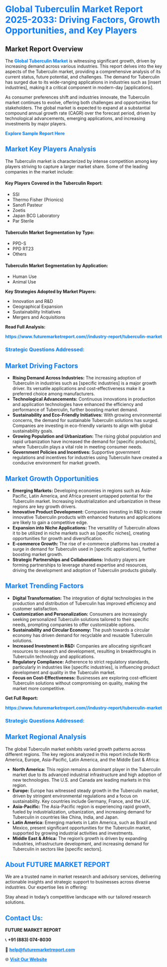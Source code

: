 <h1 style="color: #007BFF;">Global Tuberculin Market Report 2025-2033: Driving Factors, Growth Opportunities, and Key Players</h1>

<section id="overview">
<h2>Market Report Overview</h2>
<p>The <a href="https://www.futuremarketreport.com//industry-report/tuberculin-market" style="color: #007BFF; text-decoration: none;"><strong>Global Tuberculin Market</strong></a> is witnessing significant growth, driven by increasing demand across various industries. This report delves into the key aspects of the Tuberculin market, providing a comprehensive analysis of its current status, future potential, and challenges. The demand for Tuberculin has surged due to its wide-ranging applications in industries such as [insert industries], making it a critical component in modern-day [applications].</p>
<p>As consumer preferences shift and industries innovate, the Tuberculin market continues to evolve, offering both challenges and opportunities for stakeholders. The global market is expected to expand at a substantial compound annual growth rate (CAGR) over the forecast period, driven by technological advancements, emerging applications, and increasing investments by major players.</p>
</section>

<section id="overview">
<p><a href="https://www.futuremarketreport.com//request-sample/reportId=80166" style="color: #007BFF; text-decoration: none;"><strong>Explore Sample Report Here</strong></a></p>
</section>

<section id="key-players">
<h2 style="color: #007BFF;">Market Key Players Analysis</h2>
<p>The Tuberculin market is characterized by intense competition among key players striving to capture a larger market share. Some of the leading companies in the market include:</p>
<h4>Key Players Covered in the Tuberculin Report:</h4>
<ul><li>SSI</li><li>Thermo Fisher (Prionics)</li><li>Sanofi Pasteur</li><li>Zoetis</li><li>Japan BCG Laboratory</li><li>Par Sterile</li></ul>
<h4>Tuberculin Market Segmentation by Type:</h4>
<ul><li>PPD-S</li><li>PPD RT23</li><li>Others</li></ul>

<h4>Tuberculin Market Segmentation by Application:</h4>
<ul><li>Human Use</li><li>Animal Use</li></ul>
<p><strong>Key Strategies Adopted by Market Players:</strong></p>
<ul>
<li>Innovation and R&D</li>
<li>Geographical Expansion</li>
<li>Sustainability Initiatives</li>
<li>Mergers and Acquisitions</li>
</ul>
</section>

<section>
<p><strong>Read Full Analysis: </strong></p><a href="https://www.futuremarketreport.com//industry-report/tuberculin-market" style="color: #007BFF; text-decoration: none;"><strong>https://www.futuremarketreport.com//industry-report/tuberculin-market</strong></a>
<h3 style="color: #007BFF;">Strategic Questions Addressed:</h3>
</section>

<section id="driving-factors">
<h2 style="color: #007BFF;">Market Driving Factors</h2>
<ul>
<li><strong>Rising Demand Across Industries:</strong> The increasing adoption of Tuberculin in industries such as [specific industries] is a major growth driver. Its versatile applications and cost-effectiveness make it a preferred choice among manufacturers.</li>
<li><strong>Technological Advancements:</strong> Continuous innovations in production and application technologies have enhanced the efficiency and performance of Tuberculin, further boosting market demand.</li>
<li><strong>Sustainability and Eco-Friendly Initiatives:</strong> With growing environmental concerns, the demand for sustainable Tuberculin solutions has surged. Companies are investing in eco-friendly variants to align with global sustainability goals.</li>
<li><strong>Growing Population and Urbanization:</strong> The rising global population and rapid urbanization have increased the demand for [specific products], where Tuberculin plays a vital role in meeting consumer needs.</li>
<li><strong>Government Policies and Incentives:</strong> Supportive government regulations and incentives for industries using Tuberculin have created a conducive environment for market growth.</li>
</ul>
</section>

<section id="growth-opportunities">
<h2 style="color: #007BFF;">Market Growth Opportunities</h2>
<ul>
<li><strong>Emerging Markets:</strong> Developing economies in regions such as Asia-Pacific, Latin America, and Africa present untapped potential for the Tuberculin market. Increasing industrialization and urbanization in these regions are key growth drivers.</li>
<li><strong>Innovative Product Development:</strong> Companies investing in R&D to create innovative Tuberculin products with enhanced features and applications are likely to gain a competitive edge.</li>
<li><strong>Expansion into Niche Applications:</strong> The versatility of Tuberculin allows it to be utilized in niche markets such as [specific niches], creating opportunities for growth and diversification.</li>
<li><strong>E-commerce Growth:</strong> The rise of e-commerce platforms has created a surge in demand for Tuberculin used in [specific applications], further boosting market growth.</li>
<li><strong>Strategic Partnerships and Collaborations:</strong> Industry players are forming partnerships to leverage shared expertise and resources, driving the development and adoption of Tuberculin products globally.</li>
</ul>
</section>

<section id="trending-factors">
<h2 style="color: #007BFF;">Market Trending Factors</h2>
<ul>
<li><strong>Digital Transformation:</strong> The integration of digital technologies in the production and distribution of Tuberculin has improved efficiency and customer satisfaction.</li>
<li><strong>Customization and Personalization:</strong> Consumers are increasingly seeking personalized Tuberculin solutions tailored to their specific needs, prompting companies to offer customizable options.</li>
<li><strong>Sustainability and Circular Economy:</strong> The push towards a circular economy has driven demand for recyclable and reusable Tuberculin solutions.</li>
<li><strong>Increased Investment in R&D:</strong> Companies are allocating significant resources to research and development, resulting in breakthroughs in Tuberculin technology and applications.</li>
<li><strong>Regulatory Compliance:</strong> Adherence to strict regulatory standards, particularly in industries like [specific industries], is influencing product development and quality in the Tuberculin market.</li>
<li><strong>Focus on Cost-Effectiveness:</strong> Businesses are exploring cost-efficient Tuberculin solutions without compromising on quality, making the market more competitive.</li>
</ul>
</section>

<section>
<p><strong>Get Full Report: </strong></p><a href="https://www.futuremarketreport.com//industry-report/tuberculin-market" style="color: #007BFF; text-decoration: none;"><strong>https://www.futuremarketreport.com//industry-report/tuberculin-market</strong></a>
<h3 style="color: #007BFF;">Strategic Questions Addressed:</h3>
</section>


<section id="regional-analysis">
<h2 style="color: #007BFF;">Market Regional Analysis</h2>
<p>The global Tuberculin market exhibits varied growth patterns across different regions. The key regions analyzed in this report include North America, Europe, Asia-Pacific, Latin America, and the Middle East & Africa:</p>
<ul>
<li><strong>North America:</strong> This region remains a dominant player in the Tuberculin market due to its advanced industrial infrastructure and high adoption of new technologies. The U.S. and Canada are leading markets in this region.</li>
<li><strong>Europe:</strong> Europe has witnessed steady growth in the Tuberculin market, driven by stringent environmental regulations and a focus on sustainability. Key countries include Germany, France, and the U.K.</li>
<li><strong>Asia-Pacific:</strong> The Asia-Pacific region is experiencing rapid growth, fueled by industrialization, urbanization, and increasing demand for Tuberculin in countries like China, India, and Japan.</li>
<li><strong>Latin America:</strong> Emerging markets in Latin America, such as Brazil and Mexico, present significant opportunities for the Tuberculin market, supported by growing industrial activities and investments.</li>
<li><strong>Middle East & Africa:</strong> The region’s growth is driven by expanding industries, infrastructure development, and increasing demand for Tuberculin in sectors like [specific sectors].</li>
</ul>
</section>

<footer>
<h2 style="color: #007BFF;">About FUTURE MARKET REPORT</h2>
<p>We are a trusted name in market research and advisory services, delivering actionable insights and strategic support to businesses across diverse industries. Our expertise lies in offering:</p>

<p>Stay ahead in today’s competitive landscape with our tailored research solutions.</p>

<h2 style="color: #007BFF;">Contact Us:</h2>
<p><strong>FUTURE MARKET REPORT</strong></p>
<p>📞 <strong>+91 (883) 074-8030</strong></p>
<p>📧 <strong><a href="mailto:help@futuremarketreport.com" style="color: #007BFF;">help@futuremarketreport.com</a></strong></p>
<p>🌐 <strong><a href="https://www.futuremarketreport.com/" style="color: #007BFF;">Visit Our Website</a></strong></p>
</footer>